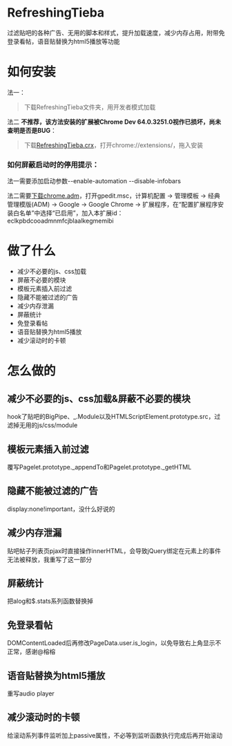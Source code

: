 # RefreshingTieba
过滤贴吧的各种广告、无用的脚本和样式，提升加载速度，减少内存占用，附带免登录看帖，语音贴替换为html5播放等功能

# 如何安装

法一：
> 下载RefreshingTieba文件夹，用开发者模式加载

法二 **不推荐，该方法安装的扩展被Chrome  Dev 64.0.3251.0视作已损坏，尚未查明是否是BUG**：
> 下载[RefreshingTieba.crx](https://github.com/8qwe24657913/RefreshingTieba/raw/master/RefreshingTieba.crx)，打开chrome://extensions/，拖入安装

### 如何屏蔽启动时的停用提示：

法一需要添加启动参数--enable-automation --disable-infobars

法二需要[下载chrome.adm](https://support.google.com/chrome/a/answer/187202)，打开gpedit.msc，计算机配置 -> 管理模板 -> 经典管理模版(ADM) -> Google -> Google Chrome -> 扩展程序，在“配置扩展程序安装白名单”中选择“已启用”，加入本扩展id：eclkpbdcooadmnmfcjblaalkegmemibi

# 做了什么
* 减少不必要的js、css加载
* 屏蔽不必要的模块
* 模板元素插入前过滤
* 隐藏不能被过滤的广告
* 减少内存泄漏
* 屏蔽统计
* 免登录看帖
* 语音贴替换为html5播放
* 减少滚动时的卡顿

# 怎么做的
## 减少不必要的js、css加载&屏蔽不必要的模块
hook了贴吧的BigPipe、_.Module以及HTMLScriptElement.prototype.src，过滤掉无用的js/css/module
## 模板元素插入前过滤
覆写Pagelet.prototype._appendTo和Pagelet.prototype._getHTML
## 隐藏不能被过滤的广告
display:none!important，没什么好说的
## 减少内存泄漏
贴吧帖子列表页pjax时直接操作innerHTML，会导致jQuery绑定在元素上的事件无法被释放，我重写了这一部分
## 屏蔽统计
把alog和$.stats系列函数替换掉
## 免登录看帖
DOMContentLoaded后再修改PageData.user.is_login，以免导致右上角显示不正常，感谢@榕榕
## 语音贴替换为html5播放
重写audio player
## 减少滚动时的卡顿
给滚动系列事件监听加上passive属性，不必等到监听函数执行完成后再开始滚动
